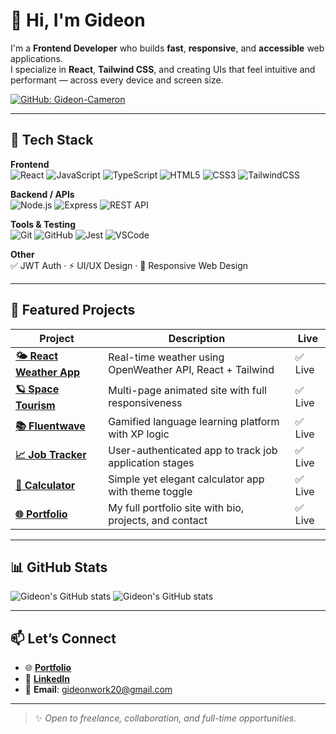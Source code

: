 # 👋 Hi, I'm Gideon

I'm a **Frontend Developer** who builds **fast**, **responsive**, and **accessible** web applications.  
I specialize in **React**, **Tailwind CSS**, and creating UIs that feel intuitive and performant — across every device and screen size.

[![GitHub: Gideon-Cameron](https://img.shields.io/github/followers/Gideon-Cameron?label=Follow&style=social)](https://github.com/Gideon-Cameron)

---

## 🚀 Tech Stack

**Frontend**  
![React](https://img.shields.io/badge/-React-61DAFB?style=flat&logo=react&logoColor=black)
![JavaScript](https://img.shields.io/badge/-JavaScript-F7DF1E?style=flat&logo=javascript&logoColor=black)
![TypeScript](https://img.shields.io/badge/-TypeScript-3178C6?style=flat&logo=typescript&logoColor=white)
![HTML5](https://img.shields.io/badge/-HTML5-E34F26?style=flat&logo=html5&logoColor=white)
![CSS3](https://img.shields.io/badge/-CSS3-1572B6?style=flat&logo=css3&logoColor=white)
![TailwindCSS](https://img.shields.io/badge/-TailwindCSS-38B2AC?style=flat&logo=tailwind-css&logoColor=white)

**Backend / APIs**  
![Node.js](https://img.shields.io/badge/-Node.js-339933?style=flat&logo=node.js&logoColor=white)
![Express](https://img.shields.io/badge/-Express.js-000000?style=flat&logo=express&logoColor=white)
![REST API](https://img.shields.io/badge/-REST%20API-005571?style=flat)

**Tools & Testing**  
![Git](https://img.shields.io/badge/-Git-F05032?style=flat&logo=git&logoColor=white)
![GitHub](https://img.shields.io/badge/-GitHub-181717?style=flat&logo=github)
![Jest](https://img.shields.io/badge/-Jest-C21325?style=flat&logo=jest&logoColor=white)
![VSCode](https://img.shields.io/badge/-VS%20Code-007ACC?style=flat&logo=visual-studio-code&logoColor=white)

**Other**  
✅ JWT Auth · ⚡ UI/UX Design · 📱 Responsive Web Design

---

## 🌟 Featured Projects

| Project | Description | Live |
|--------|-------------|------|
| **[🌤️ React Weather App](https://gideon-cameron.github.io/React-Weather-App/)** | Real-time weather using OpenWeather API, React + Tailwind | ✅ Live |
| **[🪐 Space Tourism](https://space-tourism-main1.netlify.app/)** | Multi-page animated site with full responsiveness | ✅ Live |
| **[📚 Fluentwave](https://fluentwave-beta.netlify.app/)** | Gamified language learning platform with XP logic | ✅ Live |
| **[📈 Job Tracker](https://job-trackerz.netlify.app/)** | User-authenticated app to track job application stages | ✅ Live |
| **[🧮 Calculator](https://gideon-cameron.github.io/Calculator-app/)** | Simple yet elegant calculator app with theme toggle | ✅ Live |
| **[🌐 Portfolio](https://gideons-work-portfolio.netlify.app/)** | My full portfolio site with bio, projects, and contact | ✅ Live |

---

## 📊 GitHub Stats

![Gideon's GitHub stats](https://github-readme-stats.vercel.app/api?username=Gideon-Cameron&show_icons=true&theme=radical&hide_title=true)
![Gideon's GitHub stats](https://github-readme-stats.vercel.app/api?username=Gideon-Cameron&show_icons=true&theme=radical&cache_seconds=1800)

---

## 📫 Let’s Connect

- 🌐 [**Portfolio**](https://gideons-work-portfolio.netlify.app/)
- 💼 [**LinkedIn**](https://www.linkedin.com/in/gideon-cameron-335801263/)
- 📧 **Email**: [gideonwork20@gmail.com](mailto:gideonwork20@gmail.com)

---

> ✨ *Open to freelance, collaboration, and full-time opportunities.*

